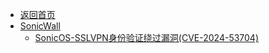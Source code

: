 - [返回首页](/)
- [SonicWall](SonicWall/)
  - [SonicOS-SSLVPN身份验证绕过漏洞(CVE-2024-53704)](SonicWall/SonicOS-SSLVPN身份验证绕过漏洞(CVE-2024-53704).md)
